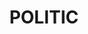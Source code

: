 ---
title: POLITIC
crosslinks:
- autotldr
- conspiracy
- postnationalist
- WhereIsAssange
- AnythingGoesNews
- The_Donald
- shills
- worldpolitics
- news
- politics
- Ask_Politics
- livven
- WikiLeaks
- me_irl
- worldnews
- JulianAssangeIsDead
- causeWhyNotMate
- Political_Revolution
- AdviceAnimals
- WayOfTheBern
---